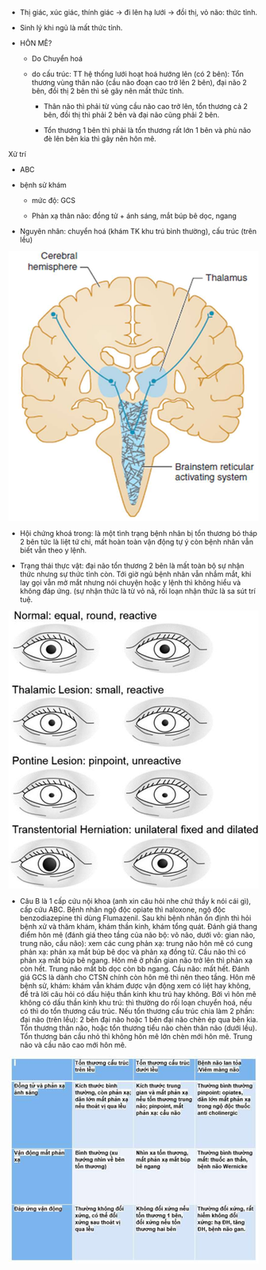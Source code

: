 - Thị giác, xúc giác, thính giác -> đi lên hạ lưới -> đồi thị, vỏ não: thức tỉnh.
  
- Sinh lý khi ngủ là mất thức tỉnh.
  
- HÔN MÊ?
  
	- Do Chuyển hoá
  
	- do cấu trúc: TT hệ thống lưới hoạt hoá hướng lên (có 2 bên): Tổn thương vùng thân não (cầu não đoạn cao trở lên 2 bên), đại não 2 bên, đồi thị 2 bên thì sẽ gây nên mất thức tỉnh.
  
		- Thân não thì phải từ vùng cầu não cao trở lên, tổn thương cả 2 bên, đồi thị thì phải 2 bên và đại não cũng phải 2 bên.
  
		- Tổn thương 1 bên thì phải là tổn thương rất lớn 1 bên và phù não đè lên bên kia thì gây nên hôn mê.
  

  
Xử trí
  
- ABC
  
- bệnh sử khám
  
	- mức độ: GCS
  
	- Phản xạ thân não: đồng tử + ánh sáng, mắt búp bê dọc, ngang
  
- Nguyên nhân: chuyển hoá (khám TK khu trú bình thường), cấu trúc (trên lều)
  

  

  
![300](../../../200%20Files/image/image/N%E1%BB%98I%20TH%E1%BA%A6N%20KINH-1687351010827.jpeg)
  
- Hội chứng khoá trong: là một tình trạng bệnh nhân bị tổn thương bó tháp 2 bên tức là liệt tứ chi, mất hoàn toàn vận động tự ý còn bệnh nhân vẫn biết vẫn theo y lệnh.
  
- Trạng thái thực vật: đại não tổn thương 2 bên là mất toàn bộ sự nhận thức nhưng sự thức tỉnh còn. Tới giờ ngủ bệnh nhân vẫn nhắm mắt, khi lay gọi vẫn mở mắt nhưng nói chuyện hoặc y lệnh thì không hiểu và không đáp ứng. (sự nhận thức là từ vỏ nã, rối loạn nhận thức là sa sút trí tuệ.
  
![300](../../../200%20Files/image/image/N%E1%BB%98I%20TH%E1%BA%A6N%20KINH-1687351020663.jpeg)
  
- Câu B là 1 cấp cứu nội khoa (anh xin câu hỏi nhe chứ thầy k nói cái gì), cấp cứu ABC. Bệnh nhân ngộ độc opiate thì naloxone, ngộ độc benzodiazepine thì dùng Flumazenil. Sau khi bệnh nhân ổn định thì hỏi bệnh xử và thăm khám, khám thần kinh, khám tổng quát. Đánh giá thang điểm hôn mê (đánh giá theo tầng của não bộ: võ não, dưới võ: gian não, trung não, cầu não): xem các cung phản xạ: trung não hôn mê có cung phản xạ: phản xạ mắt búp bê dọc và phản xạ đồng tử. Cầu não thì có phản xạ mắt búp bê ngang. Hôn mê ở phần gian não trở lên thì phản xạ còn hết. Trung não mất bb dọc còn bb ngang. Cầu não: mất hết. Đánh giá GCS là dành cho CTSN chính còn hôn mê thì nên theo tầng. Hôn mê bệnh sử, khám: khám vẫn khám được vận động xem có liệt hay không, để trả lời câu hỏi có dấu hiệu thần kinh khu trú hay không. Bởi vì hôn mê không có dấu thần kinh khu trú: thì thường do rối loạn chuyển hoá, nếu có thì do tổn thương cấu trúc. Nếu tổn thương cấu trúc chia làm 2 phần: đại não (trên lều): 2 bên đại não hoặc 1 bên đại não chèn ép qua bên kia. Tổn thương thân não, hoặc tổn thương tiểu não chèn thân não (dưới lều). Tổn thương bán cầu nhỏ thì không hôn mê lớn chèn mới hôn mê. Trung não và cầu não cao mới hôn mê.
  
![NỘI THẦN KINH-1687351050193.jpeg](../../../200%20Files/image/image/N%E1%BB%98I%20TH%E1%BA%A6N%20KINH-1687351050193.jpeg)